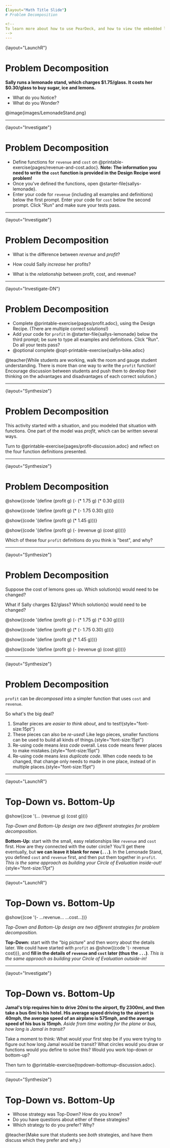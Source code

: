 ```yaml
---
{layout="Math Title Slide"}
# Problem Decomposition

<!--
To learn more about how to use PearDeck, and how to view the embedded links on these slides without going into present mode visit https://help.peardeck.com/en
-->
---
```

{layout="LaunchR"}
# Problem Decomposition 

__Sally runs a lemonade stand, which charges $1.75/glass. It costs her $0.30/glass to buy sugar, ice and lemons.__

* What do you Notice? 
* What do you Wonder?

@image{images/LemonadeStand.png}

<!--
- Every glass sold brings in $1.75 in *revenue*
- Every glass sold brings in some amount of *profit*: it costs a certain amount to make, but it brings in another amount in revenue
- The total cost of the bike will be depend on the tax rate.
- In order to figure out how many lemonade sales it will take to pay for the bike, we'd need to to divide the cost (with tax) by the profit per glass.
-->

---
{layout="Investigate"}
# Problem Decomposition 

- Define functions for `revenue` and `cost` on @printable-exercise{pages/revenue-and-cost.adoc}. __Note: The information you need to write the `cost` function is provided in the Design Recipe word problem!__
- Once you've defined the functions, open @starter-file{sallys-lemonade}.
- Enter your code for `revenue` (including all examples and definitions) below the first prompt. Enter your code for `cost` below the second prompt. Click "Run" and make sure your tests pass.

---
{layout="Investigate"}
# Problem Decomposition 

- What is the difference between _revenue_ and _profit_?

- How could Sally _increase_ her profits?

- What is the _relationship_ between profit, cost, and revenue?

<!--
What is the difference between revenue and profit? Revenue is the total amount of money that comes in, profit is the remaining money after cost has been subtracted.

How could Sally increase her profits? By decreasing her costs, raising her prices (which increases revenue), by selling more lemonade.

What is the relationship between profit, cost, and revenue? Profit = Revenue - Cost
-->

---
{layout="Investigate-DN"}
# Problem Decomposition 

- Complete @printable-exercise{pages/profit.adoc}, using the Design Recipe. (There are multiple correct solutions!)
- Add your code for `profit` in @starter-file{sallys-lemonade} below the third prompt; be sure to type all examples and definitions. Click "Run". Do all your tests pass?
- @optional complete @opt-printable-exercise{sallys-bike.adoc}

@teacher{While students are working, walk the room and gauge student understanding.  There is more than one way to write the `profit` function!  Encourage discussion between students and push them to develop their thinking on the advantages and disadvantages of each correct solution.}

---
{layout="Synthesize"}
# Problem Decomposition 

This activity started with a situation, and you modeled that situation with functions. One part of the model was _profit_, which can be written several ways. 

Turn to @printable-exercise{pages/profit-discussion.adoc} and reflect on the four function definitions presented. 

---
{layout="Synthesize"}
# Problem Decomposition 

@show{(code '(define (profit g) (- (* 1.75 g) (* 0.30 g))))}

@show{(code '(define (profit g) (* (- 1.75 0.30) g)))}

@show{(code '(define (profit g) (* 1.45 g)))}

@show{(code '(define (profit g) (- (revenue g) (cost g))))}


Which of these four `profit` definitions do you think is "best", and why?
<!--
`profit` can be _decomposed_ into a simpler function that uses the `cost` and `revenue` functions.
-->

---
{layout="Synthesize"}
# Problem Decomposition 

Suppose the cost of lemons goes up. Which solution(s) would need to be changed?

What if Sally charges $2/glass? Which solution(s) would need to be changed?


@show{(code '(define (profit g) (- (* 1.75 g) (* 0.30 g))))}

@show{(code '(define (profit g) (* (- 1.75 0.30) g)))}

@show{(code '(define (profit g) (* 1.45 g)))}

@show{(code '(define (profit g) (- (revenue g) (cost g))))}

---
{layout="Synthesize"}
# Problem Decomposition 

`profit` can be _decomposed_ into a simpler function that uses `cost` and `revenue`.

So what's the big deal?

1. Smaller pieces are _easier to think about_, and to test!{style="font-size:15pt"}
2. These pieces can also be _re-used_! Like lego pieces, smaller functions can be used to build all kinds of things.{style="font-size:15pt"}
3. Re-using code means _less code_ overall. Less code means fewer places to make mistakes.{style="font-size:15pt"}
4. Re-using code means _less duplicate code_. When code needs to be changed, that change only needs to made in one place, instead of in multiple places.{style="font-size:15pt"}

---
{layout="LaunchR"}
# Top-Down vs. Bottom-Up 

@show{(coe '(... (revenue g) (cost g)))}

_Top-Down and Bottom-Up design are two different strategies for problem decomposition._

**Bottom-Up:** start with the small, easy relationships like `revenue` and `cost` first. How are they connected with the outer circle? You'll get there eventually, but __we can leave it blank for now (`...`)__. In the Lemonade Stand, you defined `cost` and `revenue` first, and then put them together in `profit`. _This is the same approach as building your Circle of Evaluation inside-out!_{style="font-size:17pt"}

---
{layout="LaunchR"}
# Top-Down vs. Bottom-Up 

@show{(coe '(- ...revenue... ...cost...))}

_Top-Down and Bottom-Up design are two different strategies for problem decomposition._

**Top-Down:** start with the "big picture" and then worry about the details later. We could have started with `profit` as @show{(code '(- revenue cost))}, and __fill in the details of `revenue` and `cost` later (thus the `...`)__. _This is the same approach as building your Circle of Evaluation outside-in!_

---
{layout="Investigate"}
# Top-Down vs. Bottom-Up 

__Jamal's trip requires him to drive 20mi to the airport, fly 2300mi, and then take a bus 6mi to his hotel. His average speed driving to the airport is 40mph, the average speed of an airplane is 575mph, and the average speed of his bus is 15mph.__ _Aside from time waiting for the plane or bus, how long is Jamal in transit?_

Take a moment to think: What would your first step be if you were trying to figure out how long Jamal would be transit? What circles would you draw or functions would you define to solve this? Would you work top-down or bottom-up?

Then turn to @printable-exercise{topdown-bottomup-discussion.adoc}.

---
{layout="Synthesize"}
# Top-Down vs. Bottom-Up 

* Whose strategy was Top-Down? How do you know?
* Do you have questions about either of these strategies?
* Which strategy to do you prefer? Why?

@teacher{Make sure that students see _both_ strategies, and have them discuss which they prefer and why.}
